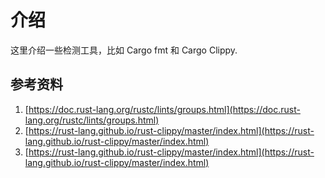 # 介绍

这里介绍一些检测工具，比如 Cargo fmt 和 Cargo Clippy.



## 参考资料

1. [https://doc.rust-lang.org/rustc/lints/groups.html](https://doc.rust-lang.org/rustc/lints/groups.html)
2. [https://rust-lang.github.io/rust-clippy/master/index.html](https://rust-lang.github.io/rust-clippy/master/index.html)
3. [https://rust-lang.github.io/rust-clippy/master/index.html](https://rust-lang.github.io/rust-clippy/master/index.html)